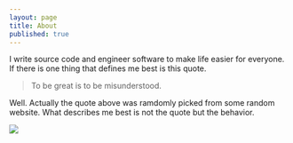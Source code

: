 ```yaml
---
layout: page
title: About
published: true
---
```


I write source code and engineer software to make life easier for everyone. If there is one thing that defines me best is this quote.

> To be great is to be misunderstood. 

Well. Actually the quote above was ramdomly picked from some random website. What describes me best is not the quote but the behavior.

![]({{site.baseurl}}//photo_introduction.png)

